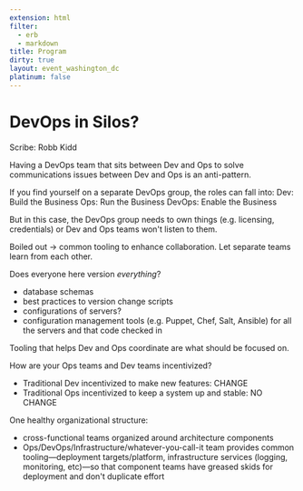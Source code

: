 ```yaml
---
extension: html
filter:
  - erb
  - markdown
title: Program
dirty: true
layout: event_washington_dc
platinum: false
---
```


# DevOps in Silos?

Scribe: Robb Kidd

Having a DevOps team that sits between Dev and Ops to solve communications issues between Dev and Ops is an anti-pattern.

If you find yourself on a separate DevOps group, the roles can fall into:
Dev: Build the Business
Ops: Run the Business
DevOps: Enable the Business

But in this case, the DevOps group needs to own things (e.g. licensing, credentials) or Dev and Ops teams won't listen to them.

Boiled out -> common tooling to enhance collaboration. Let separate teams learn from each other.

Does everyone here version *everything*?
* database schemas
* best practices to version change scripts
* configurations of servers?
* configuration management tools (e.g. Puppet, Chef, Salt, Ansible) for all the servers and that code checked in

Tooling that helps Dev and Ops coordinate are what should be focused on.

How are your Ops teams and Dev teams incentivized?
* Traditional Dev incentivized to make new features: CHANGE
* Traditional Ops incentivized to keep a system up and stable: NO CHANGE

One healthy organizational structure:
* cross-functional teams organized around architecture components
* Ops/DevOps/Infrastructure/whatever-you-call-it team provides common tooling—deployment targets/platform, infrastructure services (logging, monitoring, etc)—so that component teams have greased skids for deployment and don't duplicate effort
